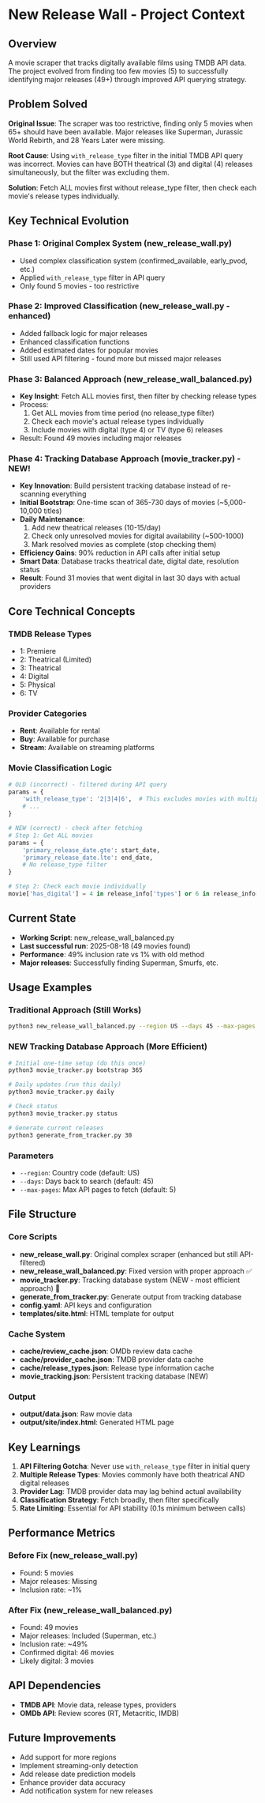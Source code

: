 # New Release Wall - Project Context

## Overview
A movie scraper that tracks digitally available films using TMDB API data. The project evolved from finding too few movies (5) to successfully identifying major releases (49+) through improved API querying strategy.

## Problem Solved
**Original Issue**: The scraper was too restrictive, finding only 5 movies when 65+ should have been available. Major releases like Superman, Jurassic World Rebirth, and 28 Years Later were missing.

**Root Cause**: Using `with_release_type` filter in the initial TMDB API query was incorrect. Movies can have BOTH theatrical (3) and digital (4) releases simultaneously, but the filter was excluding them.

**Solution**: Fetch ALL movies first without release_type filter, then check each movie's release types individually.

## Key Technical Evolution

### Phase 1: Original Complex System (new_release_wall.py)
- Used complex classification system (confirmed_available, early_pvod, etc.)
- Applied `with_release_type` filter in API query
- Only found 5 movies - too restrictive

### Phase 2: Improved Classification (new_release_wall.py - enhanced)
- Added fallback logic for major releases
- Enhanced classification functions
- Added estimated dates for popular movies
- Still used API filtering - found more but missed major releases

### Phase 3: Balanced Approach (new_release_wall_balanced.py)
- **Key Insight**: Fetch ALL movies first, then filter by checking release types
- Process:
  1. Get ALL movies from time period (no release_type filter)
  2. Check each movie's actual release types individually
  3. Include movies with digital (type 4) or TV (type 6) releases
- Result: Found 49 movies including major releases

### Phase 4: Tracking Database Approach (movie_tracker.py) - NEW!
- **Key Innovation**: Build persistent tracking database instead of re-scanning everything
- **Initial Bootstrap**: One-time scan of 365-730 days of movies (~5,000-10,000 titles)
- **Daily Maintenance**: 
  1. Add new theatrical releases (10-15/day)
  2. Check only unresolved movies for digital availability (~500-1000)
  3. Mark resolved movies as complete (stop checking them)
- **Efficiency Gains**: 90% reduction in API calls after initial setup
- **Smart Data**: Database tracks theatrical date, digital date, resolution status
- **Result**: Found 31 movies that went digital in last 30 days with actual providers

## Core Technical Concepts

### TMDB Release Types
- 1: Premiere
- 2: Theatrical (Limited)
- 3: Theatrical
- 4: Digital
- 5: Physical
- 6: TV

### Provider Categories
- **Rent**: Available for rental
- **Buy**: Available for purchase
- **Stream**: Available on streaming platforms

### Movie Classification Logic
```python
# OLD (incorrect) - filtered during API query
params = {
    'with_release_type': '2|3|4|6',  # This excludes movies with multiple types
    # ...
}

# NEW (correct) - check after fetching
# Step 1: Get ALL movies
params = {
    'primary_release_date.gte': start_date,
    'primary_release_date.lte': end_date,
    # No release_type filter
}

# Step 2: Check each movie individually
movie['has_digital'] = 4 in release_info['types'] or 6 in release_info['types']
```

## Current State
- **Working Script**: new_release_wall_balanced.py
- **Last successful run**: 2025-08-18 (49 movies found)
- **Performance**: 49% inclusion rate vs 1% with old method
- **Major releases**: Successfully finding Superman, Smurfs, etc.

## Usage Examples

### Traditional Approach (Still Works)
```bash
python3 new_release_wall_balanced.py --region US --days 45 --max-pages 5
```

### NEW Tracking Database Approach (More Efficient)
```bash
# Initial one-time setup (do this once)
python3 movie_tracker.py bootstrap 365

# Daily updates (run this daily)
python3 movie_tracker.py daily

# Check status
python3 movie_tracker.py status

# Generate current releases
python3 generate_from_tracker.py 30
```

### Parameters
- `--region`: Country code (default: US)
- `--days`: Days back to search (default: 45)
- `--max-pages`: Max API pages to fetch (default: 5)

## File Structure

### Core Scripts
- **new_release_wall.py**: Original complex scraper (enhanced but still API-filtered)
- **new_release_wall_balanced.py**: Fixed version with proper approach ✅
- **movie_tracker.py**: Tracking database system (NEW - most efficient approach) 🚀
- **generate_from_tracker.py**: Generate output from tracking database
- **config.yaml**: API keys and configuration
- **templates/site.html**: HTML template for output

### Cache System
- **cache/review_cache.json**: OMDb review data cache
- **cache/provider_cache.json**: TMDB provider data cache  
- **cache/release_types.json**: Release type information cache
- **movie_tracking.json**: Persistent tracking database (NEW)

### Output
- **output/data.json**: Raw movie data
- **output/site/index.html**: Generated HTML page

## Key Learnings

1. **API Filtering Gotcha**: Never use `with_release_type` filter in initial query
2. **Multiple Release Types**: Movies commonly have both theatrical AND digital releases
3. **Provider Lag**: TMDB provider data may lag behind actual availability
4. **Classification Strategy**: Fetch broadly, then filter specifically
5. **Rate Limiting**: Essential for API stability (0.1s minimum between calls)

## Performance Metrics

### Before Fix (new_release_wall.py)
- Found: 5 movies
- Major releases: Missing
- Inclusion rate: ~1%

### After Fix (new_release_wall_balanced.py)
- Found: 49 movies  
- Major releases: Included (Superman, etc.)
- Inclusion rate: ~49%
- Confirmed digital: 46 movies
- Likely digital: 3 movies

## API Dependencies
- **TMDB API**: Movie data, release types, providers
- **OMDb API**: Review scores (RT, Metacritic, IMDB)

## Future Improvements
- Add support for more regions
- Implement streaming-only detection
- Add release date prediction models
- Enhance provider data accuracy
- Add notification system for new releases